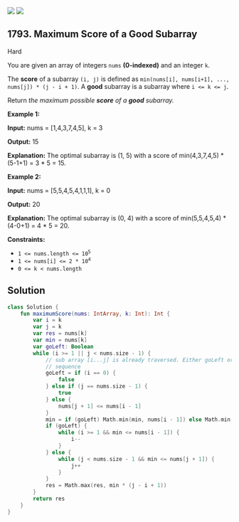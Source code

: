 [![](https://img.shields.io/github/stars/javadev/LeetCode-in-Kotlin?label=Stars&style=flat-square)](https://github.com/javadev/LeetCode-in-Kotlin)
[![](https://img.shields.io/github/forks/javadev/LeetCode-in-Kotlin?label=Fork%20me%20on%20GitHub%20&style=flat-square)](https://github.com/javadev/LeetCode-in-Kotlin/fork)

## 1793\. Maximum Score of a Good Subarray

Hard

You are given an array of integers `nums` **(0-indexed)** and an integer `k`.

The **score** of a subarray `(i, j)` is defined as `min(nums[i], nums[i+1], ..., nums[j]) * (j - i + 1)`. A **good** subarray is a subarray where `i <= k <= j`.

Return _the maximum possible **score** of a **good** subarray._

**Example 1:**

**Input:** nums = [1,4,3,7,4,5], k = 3

**Output:** 15

**Explanation:** The optimal subarray is (1, 5) with a score of min(4,3,7,4,5) \* (5-1+1) = 3 \* 5 = 15. 

**Example 2:**

**Input:** nums = [5,5,4,5,4,1,1,1], k = 0

**Output:** 20

**Explanation:** The optimal subarray is (0, 4) with a score of min(5,5,4,5,4) \* (4-0+1) = 4 \* 5 = 20. 

**Constraints:**

*   <code>1 <= nums.length <= 10<sup>5</sup></code>
*   <code>1 <= nums[i] <= 2 * 10<sup>4</sup></code>
*   `0 <= k < nums.length`

## Solution

```kotlin
class Solution {
    fun maximumScore(nums: IntArray, k: Int): Int {
        var i = k
        var j = k
        var res = nums[k]
        var min = nums[k]
        var goLeft: Boolean
        while (i >= 1 || j < nums.size - 1) {
            // sub array [i...j] is already traversed. Either goLeft or goRight to increase the
            // sequence
            goLeft = if (i == 0) {
                false
            } else if (j == nums.size - 1) {
                true
            } else {
                nums[j + 1] <= nums[i - 1]
            }
            min = if (goLeft) Math.min(min, nums[i - 1]) else Math.min(min, nums[j + 1])
            if (goLeft) {
                while (i >= 1 && min <= nums[i - 1]) {
                    i--
                }
            } else {
                while (j < nums.size - 1 && min <= nums[j + 1]) {
                    j++
                }
            }
            res = Math.max(res, min * (j - i + 1))
        }
        return res
    }
}
```